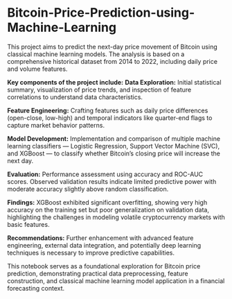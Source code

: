 # Bitcoin-Price-Prediction-using-Machine-Learning
This project aims to predict the next-day price movement of Bitcoin using classical machine learning models.
The analysis is based on a comprehensive historical dataset from 2014 to 2022, including daily price and volume features.

**Key components of the project include:**
**Data Exploration:**
Initial statistical summary, visualization of price trends, and inspection of feature correlations to understand data characteristics.

**Feature Engineering:**
Crafting features such as daily price differences (open-close, low-high) and temporal indicators like quarter-end flags to capture market behavior patterns.

**Model Development:**
Implementation and comparison of multiple machine learning classifiers — Logistic Regression, Support Vector Machine (SVC), and XGBoost — to classify whether Bitcoin’s closing price will increase the next day.

**Evaluation:**
Performance assessment using accuracy and ROC-AUC scores. Observed validation results indicate limited predictive power with moderate accuracy slightly above random classification.

**Findings:**
XGBoost exhibited significant overfitting, showing very high accuracy on the training set but poor generalization on validation data, highlighting the challenges in modeling volatile cryptocurrency markets with basic features.

**Recommendations:** Further enhancement with advanced feature engineering, external data integration, and potentially deep learning techniques is necessary to improve predictive capabilities.

This notebook serves as a foundational exploration for Bitcoin price prediction, demonstrating practical data preprocessing, feature construction, and classical machine learning model application in a financial forecasting context.

